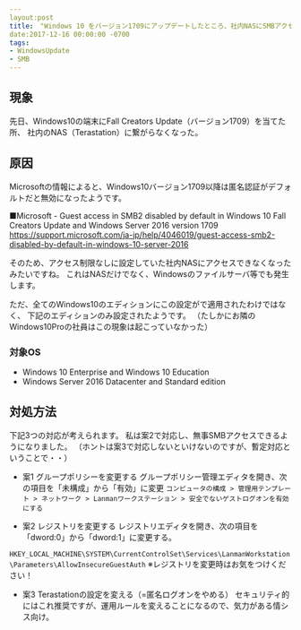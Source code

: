 ```yaml
---
layout:post
title:　"Windows 10 をバージョン1709にアップデートしたところ、社内NASにSMBアクセスできなくなった"
date:2017-12-16 00:00:00 -0700
tags:
- WindowsUpdate
- SMB
---
```

## 現象
先日、Windows10の端末にFall Creators Update（バージョン1709）を当てた所、
社内のNAS（Terastation）に繋がらなくなった。

## 原因
Microsoftの情報によると、Windows10バージョン1709以降は匿名認証がデフォルトだと無効になったようです。

■Microsoft - Guest access in SMB2 disabled by default in Windows 10 Fall Creators Update and Windows Server 2016 version 1709
https://support.microsoft.com/ja-jp/help/4046019/guest-access-smb2-disabled-by-default-in-windows-10-server-2016

そのため、アクセス制限なしに設定していた社内NASにアクセスできなくなったみたいですね。
これはNASだけでなく、Windowsのファイルサーバ等でも発生します。

ただ、全てのWindows10のエディションにこの設定がで適用されたわけではなく、
下記のエディションのみ設定されたようです。
（たしかにお隣のWindows10Proの社員はこの現象は起こっていなかった）

### 対象OS
- Windows 10 Enterprise and Windows 10 Education
- Windows Server 2016 Datacenter and Standard edition

## 対処方法
下記3つの対応が考えられます。
私は案2で対応し、無事SMBアクセスできるようになりました。
（ホントは案3で対応しないといけないのですが、暫定対応ということで・・）

- 案1 グループポリシーを変更する
    グループポリシー管理エディタを開き、次の項目を「未構成」から「有効」に変更
    `コンピュータの構成 > 管理用テンプレート > ネットワーク > Lanmanワークステーション > 安全でないゲストログオンを有効にする
`
    
- 案2 レジストリを変更する
    レジストリエディタを開き、次の項目を「dword:0」から「dword:1」に変更する。
    
`HKEY_LOCAL_MACHINE\SYSTEM\CurrentControlSet\Services\LanmanWorkstation\Parameters\AllowInsecureGuestAuth`
    ※レジストリを変更時はお気をつけください！
    
- 案3 Terastationの設定を変える（=匿名ログオンをやめる）
    セキュリティ的にはこれ推奨ですが、運用ルールを変えることになるので、気力がある情シス向け。
